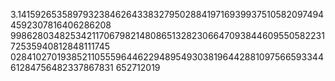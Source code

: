 3.141592653589793238462643383279502884197169399375105820974944592307816406286208
99862803482534211706798214808651328230664709384460955058223172535940812848111745
02841027019385211055596446229489549303819644288109756659334461284756482337867831
652712019